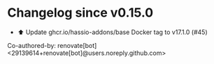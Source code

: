 # Changelog since v0.15.0
- ⬆️ Update ghcr.io/hassio-addons/base Docker tag to v17.1.0 (#45)

Co-authored-by: renovate[bot] <29139614+renovate[bot]@users.noreply.github.com> 
